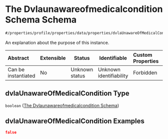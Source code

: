 # The Dvlaunawareofmedicalcondition Schema Schema

```txt
#/properties/profile/properties/data/properties/dvlaUnawareOfMedicalCondition#/properties/profile/properties/data/properties/dvlaUnawareOfMedicalCondition
```

An explanation about the purpose of this instance.


| Abstract            | Extensible | Status         | Identifiable            | Custom Properties | Additional Properties | Access Restrictions | Defined In                                                                                       |
| :------------------ | ---------- | -------------- | ----------------------- | :---------------- | --------------------- | ------------------- | ------------------------------------------------------------------------------------------------ |
| Can be instantiated | No         | Unknown status | Unknown identifiability | Forbidden         | Allowed               | none                | [policy_transaction.schema.json\*](../out/policy_transaction.schema.json "open original schema") |

## dvlaUnawareOfMedicalCondition Type

`boolean` ([The Dvlaunawareofmedicalcondition Schema](policy_transaction-properties-the-profile-schema-properties-the-data-schema-properties-the-dvlaunawareofmedicalcondition-schema.md))

## dvlaUnawareOfMedicalCondition Examples

```json
false
```
